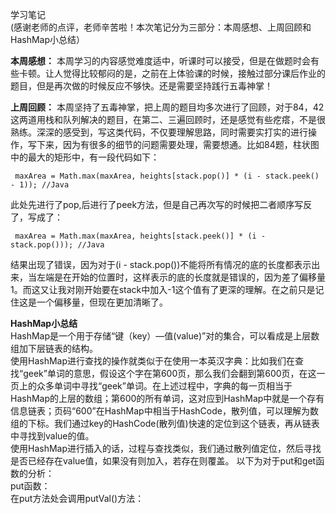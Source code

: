学习笔记<br>
(感谢老师的点评，老师辛苦啦！本次笔记分为三部分：本周感想、上周回顾和HashMap小总结）<br>

**本周感想：**
本周学习的内容感觉难度适中，听课时可以接受，但是在做题时会有些卡顿。让人觉得比较郁闷的是，之前在上体验课的时候，接触过部分课后作业的题目，但是再次做的时候反应不够快。还是需要坚持践行五毒神掌！

**上周回顾：**
本周坚持了五毒神掌，把上周的题目均多次进行了回顾，对于84，42这两道用栈和队列解决的题目，在第二、三遍回顾时，还是感觉有些疙瘩，不是很熟练。深深的感受到，写这类代码，不仅要理解思路，同时需要实打实的进行操作，写下来，因为有很多的细节的问题需要处理，需要想通。比如84题，柱状图中的最大的矩形中，有一段代码如下：<br>
```
 maxArea = Math.max(maxArea, heights[stack.pop()] * (i - stack.peek() - 1)); //Java
 ```
 此处先进行了pop,后进行了peek方法，但是自己再次写的时候把二者顺序写反了，写成了：

```
 maxArea = Math.max(maxArea, heights[stack.peek()] * (i - stack.pop())); //Java
 ```
结果出现了错误，因为对于(i - stack.pop())不能将所有情况的底的长度都表示出来，当左端是在开始的位置时，这样表示的底的长度就是错误的，因为差了偏移量1。而这又让我对刚开始要在stack中加入-1这个值有了更深的理解。在之前只是记住这是一个偏移量，但现在更加清晰了。
 
 **HashMap小总结**
 <br>
 HashMap是一个用于存储“键（key）—值(value)”对的集合，可以看成是上层数组加下层链表的结构。<br>
使用HashMap进行查找的操作就类似于在使用一本英汉字典：比如我们在查找“geek”单词的意思，假设这个字在第600页，那么我们会翻到第600页，在这一页上的众多单词中寻找“geek”单词。在上述过程中，字典的每一页相当于HashMap的上层的数组；第600的所有单词，这对应到HashMap中就是一个存有信息链表；页码“600”在HashMap中相当于HashCode，散列值，可以理解为数组的下标。我们通过key的HashCode(散列值)快速的定位到这个链表，再从链表中寻找到value的值。<br>
使用HashMap进行插入的话，过程与查找类似，我们通过散列值定位，然后寻找是否已经存在value值，如果没有则加入，若存在则覆盖。
以下为对于put和get函数的分析：<br>
put函数：<br>
在put方法处会调用putVal()方法：<br>



